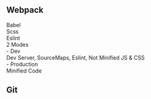 <h2>Webpack</h2>
    Babel<br>
    Scss<br>
    Eslint<br>
    2 Modes<br>
      - Dev<br>
        Dev Server, SourceMaps, Eslint, Not Minified JS & CSS<br>
      - Production<br>
        Minified Code<br>
<h2>Git</h2>
